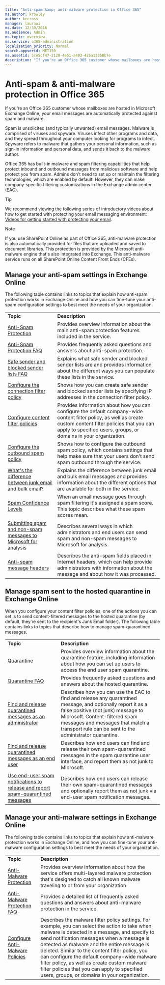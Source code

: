 ```yaml
---
title: "Anti-spam &amp; anti-malware protection in Office 365"
ms.author: krowley
author: kccross
manager: laurawi
ms.date: 12/30/2016
ms.audience: Admin
ms.topic: overview
ms.service: o365-administration
localization_priority: Normal
search.appverid: MET150
ms.assetid: 5ce5cf47-2120-4e51-a403-426a13358b7e
description: "If you're an Office 365 customer whose mailboxes are hosted in Microsoft Exchange Online, your email messages are automatically protected against spam and malware."
---
```


# Anti-spam &amp; anti-malware protection in Office 365

If you're an Office 365 customer whose mailboxes are hosted in Microsoft Exchange Online, your email messages are automatically protected against spam and malware.
  
Spam is unsolicited (and typically unwanted) email messages. Malware is comprised of viruses and spyware. Viruses infect other programs and data, and they spread throughout your computer looking for programs to infect. Spyware refers to malware that gathers your personal information, such as sign-in information and personal data, and sends it back to the malware author. 
  
Office 365 has built-in malware and spam filtering capabilities that help protect inbound and outbound messages from malicious software and help protect you from spam. Admins don't need to set up or maintain the filtering technologies, which are enabled by default. However, they can make company-specific filtering customizations in the Exchange admin center (EAC).
  
> [!TIP]
> We recommend viewing the following series of introductory videos about how to get started with protecting your email messaging environment: [Videos for getting started with protecting your email](https://go.microsoft.com/fwlink/?LinkId=404179). 
  
> [!NOTE]
> If you use SharePoint Online as part of Office 365, anti-malware protection is also automatically provided for files that are uploaded and saved to document libraries. This protection is provided by the Microsoft anti-malware engine that's also integrated into Exchange. This anti-malware service runs on all SharePoint Online Content Front Ends (CFEs). 
  
## Manage your anti-spam settings in Exchange Online

The following table contains links to topics that explain how anti-spam protection works in Exchange Online and how you can fine-tune your anti-spam configuration settings to best meet the needs of your organization.
  
|||
|:-----|:-----|
|**Topic** <br/> |**Description** <br/> |
|[Anti-Spam Protection](https://go.microsoft.com/fwlink/?LinkId=404180) <br/> |Provides overview information about the main anti-spam protection features included in the service.  <br/> |
|[Anti-Spam Protection FAQ](https://go.microsoft.com/fwlink/?LinkId=404181) <br/> |Provides frequently asked questions and answers about anti-spam protection.  <br/> |
|[Safe sender and blocked sender lists FAQ](https://go.microsoft.com/fwlink/?LinkId=404182) <br/> |Explains what safe sender and blocked sender lists are and provides information about the different ways you can populate these lists in the service.  <br/> |
|[Configure the connection filter policy](https://go.microsoft.com/fwlink/?LinkId=299134) <br/> |Shows how you can create safe sender and blocked sender lists by specifying IP addresses in the connection filter policy.  <br/> |
|[Configure content filter policies](https://go.microsoft.com/fwlink/?LinkId=404184) <br/> |Provides information about how you can configure the default company-wide content filter policy, as well as create custom content filter policies that you can apply to specified users, groups, or domains in your organization.  <br/> |
|[Configure the outbound spam policy](https://go.microsoft.com/fwlink/?LinkId=404185) <br/> |Shows how to configure the outbound spam policy, which contains settings that help make sure that your users don't send spam outbound through the service.  <br/> |
|[What's the difference between junk email and bulk email?](https://go.microsoft.com/fwlink/?LinkId=404186) <br/> |Explains the difference between junk email and bulk email messages and provides information about the different options that are available for both in the service.  <br/> |
|[Spam Confidence Levels](https://go.microsoft.com/fwlink/?LinkId=404187) <br/> |When an email message goes through spam filtering it's assigned a spam score. This topic describes what these spam scores mean.  <br/> |
|[Submitting spam and non-spam messages to Microsoft for analysis](https://go.microsoft.com/fwlink/?LinkId=404188) <br/> |Describes several ways in which administrators and end users can send spam and non-spam messages to Microsoft for analysis.  <br/> |
|[Anti-spam message headers](https://go.microsoft.com/fwlink/?LinkId=404189) <br/> |Describes the anti-spam fields placed in Internet headers, which can help provide administrators with information about the message and about how it was processed.  <br/> |
   
## Manage spam sent to the hosted quarantine in Exchange Online

When you configure your content filter policies, one of the actions you can set is to send content-filtered messages to the hosted quarantine (by default, they're sent to the recipient's Junk Email folder). The following table contains links to topics that describe how to manage spam-quarantined messages. 
  
|||
|:-----|:-----|
|**Topic** <br/> |**Description** <br/> |
|[Quarantine](https://go.microsoft.com/fwlink/?LinkId=404190) <br/> |Provides overview information about the quarantine feature, including information about how you can set up users to access the end user spam quarantine.  <br/> |
|[Quarantine FAQ](https://go.microsoft.com/fwlink/?LinkId=404191) <br/> |Provides frequently asked questions and answers about the hosted quarantine.  <br/> |
|[Find and release quarantined messages as an administrator](https://go.microsoft.com/fwlink/?LinkId=404192) <br/> |Describes how you can use the EAC to find and release any quarantined message, and optionally report it as a false positive (not junk) message to Microsoft. Content-filtered spam messages and messages that match a transport rule can be sent to the administrator quarantine.  <br/> |
|[Find and release quarantined messages as an end user](https://go.microsoft.com/fwlink/?LinkId=404193) <br/> |Describes how end users can find and release their own spam-quarantined messages in the spam quarantine user interface, and report them as not junk to Microsoft.  <br/> |
|[Use end-user spam notifications to release and report spam-quarantined messages](https://go.microsoft.com/fwlink/?LinkId=404194) <br/> |Describes how end users can release their own spam-quarantined messages and optionally report them as not junk via end-user spam notification messages.  <br/> |
   
## Manage your anti-malware settings in Exchange Online

The following table contains links to topics that explain how anti-malware protection works in Exchange Online, and how you can fine-tune your anti-malware configuration settings to best meet the needs of your organization.
  
|||
|:-----|:-----|
|**Topic** <br/> |**Description** <br/> |
|[Anti-Malware Protection](https://go.microsoft.com/fwlink/?LinkId=404202) <br/> |Provides overview information about how the service offers multi-layered malware protection that's designed to catch all known malware traveling to or from your organization.  <br/> |
|[Anti-Malware Protection FAQ](https://go.microsoft.com/fwlink/?LinkId=404203) <br/> |Provides a detailed list of frequently asked questions and answers about anti-malware protection in the service.  <br/> |
|[Configure Anti-Malware Policies](https://go.microsoft.com/fwlink/?LinkId=404204) <br/> |Describes the malware filter policy settings. For example, you can select the action to take when malware is detected in a message, and specify to send notification messages when a message is detected as malware and the entire message is deleted. Similar to the content filter policy, you can configure the default company-wide malware filter policy, as well as create custom malware filter policies that you can apply to specified users, groups, or domains in your organization.  <br/> |
   

